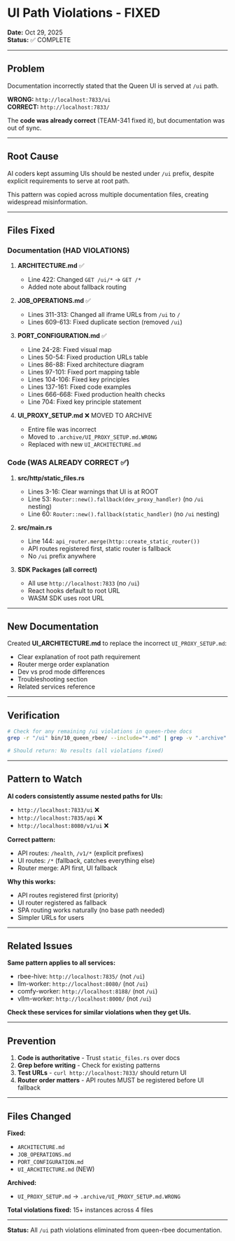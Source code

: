 # UI Path Violations - FIXED

**Date:** Oct 29, 2025  
**Status:** ✅ COMPLETE

---

## Problem

Documentation incorrectly stated that the Queen UI is served at `/ui` path.

**WRONG:** `http://localhost:7833/ui`  
**CORRECT:** `http://localhost:7833/`

The **code was already correct** (TEAM-341 fixed it), but documentation was out of sync.

---

## Root Cause

AI coders kept assuming UIs should be nested under `/ui` prefix, despite explicit requirements to serve at root path.

This pattern was copied across multiple documentation files, creating widespread misinformation.

---

## Files Fixed

### Documentation (HAD VIOLATIONS)

1. **ARCHITECTURE.md** ✅
   - Line 422: Changed `GET /ui/*` → `GET /*`
   - Added note about fallback routing

2. **JOB_OPERATIONS.md** ✅
   - Lines 311-313: Changed all iframe URLs from `/ui` to `/`
   - Lines 609-613: Fixed duplicate section (removed `/ui`)

3. **PORT_CONFIGURATION.md** ✅
   - Line 24-28: Fixed visual map
   - Lines 50-54: Fixed production URLs table
   - Lines 86-88: Fixed architecture diagram
   - Lines 97-101: Fixed port mapping table
   - Lines 104-106: Fixed key principles
   - Lines 137-161: Fixed code examples
   - Lines 666-668: Fixed production health checks
   - Line 704: Fixed key principle statement

4. **UI_PROXY_SETUP.md** ❌ MOVED TO ARCHIVE
   - Entire file was incorrect
   - Moved to `.archive/UI_PROXY_SETUP.md.WRONG`
   - Replaced with new `UI_ARCHITECTURE.md`

### Code (WAS ALREADY CORRECT ✅)

1. **src/http/static_files.rs**
   - Lines 3-16: Clear warnings that UI is at ROOT
   - Line 53: `Router::new().fallback(dev_proxy_handler)` (no `/ui` nesting)
   - Line 60: `Router::new().fallback(static_handler)` (no `/ui` nesting)

2. **src/main.rs**
   - Line 144: `api_router.merge(http::create_static_router())`
   - API routes registered first, static router is fallback
   - No `/ui` prefix anywhere

3. **SDK Packages (all correct)**
   - All use `http://localhost:7833` (no `/ui`)
   - React hooks default to root URL
   - WASM SDK uses root URL

---

## New Documentation

Created **UI_ARCHITECTURE.md** to replace the incorrect `UI_PROXY_SETUP.md`:

- Clear explanation of root path requirement
- Router merge order explanation
- Dev vs prod mode differences
- Troubleshooting section
- Related services reference

---

## Verification

```bash
# Check for any remaining /ui violations in queen-rbee docs
grep -r "/ui" bin/10_queen_rbee/ --include="*.md" | grep -v ".archive"

# Should return: No results (all violations fixed)
```

---

## Pattern to Watch

**AI coders consistently assume nested paths for UIs:**
- `http://localhost:7833/ui` ❌
- `http://localhost:7835/api` ❌
- `http://localhost:8080/v1/ui` ❌

**Correct pattern:**
- API routes: `/health`, `/v1/*` (explicit prefixes)
- UI routes: `/*` (fallback, catches everything else)
- Router merge: API first, UI fallback

**Why this works:**
- API routes registered first (priority)
- UI router registered as fallback
- SPA routing works naturally (no base path needed)
- Simpler URLs for users

---

## Related Issues

**Same pattern applies to all services:**
- rbee-hive: `http://localhost:7835/` (not `/ui`)
- llm-worker: `http://localhost:8080/` (not `/ui`)
- comfy-worker: `http://localhost:8188/` (not `/ui`)
- vllm-worker: `http://localhost:8000/` (not `/ui`)

**Check these services for similar violations when they get UIs.**

---

## Prevention

1. **Code is authoritative** - Trust `static_files.rs` over docs
2. **Grep before writing** - Check for existing patterns
3. **Test URLs** - `curl http://localhost:7833/` should return UI
4. **Router order matters** - API routes MUST be registered before UI fallback

---

## Files Changed

**Fixed:**
- `ARCHITECTURE.md`
- `JOB_OPERATIONS.md`
- `PORT_CONFIGURATION.md`
- `UI_ARCHITECTURE.md` (NEW)

**Archived:**
- `UI_PROXY_SETUP.md` → `.archive/UI_PROXY_SETUP.md.WRONG`

**Total violations fixed:** 15+ instances across 4 files

---

**Status:** All `/ui` path violations eliminated from queen-rbee documentation.
